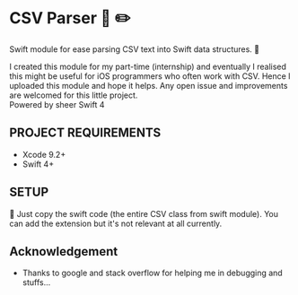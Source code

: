 # CSV Parser  :page_facing_up: :pencil2:
  Swift module for ease parsing CSV text into Swift data structures. :bookmark_tabs:
  
  I created this module for my part-time (internship) and eventually I realised this might be useful for iOS programmers who often work with CSV. 
  Hence I uploaded this module and hope it helps. Any open issue and improvements are welcomed for this little project.  
  Powered by sheer Swift 4


## PROJECT REQUIREMENTS

- Xcode 9.2+
- Swift 4+

## SETUP
:fax: Just copy the swift code (the entire CSV class from swift module). You can add the extension but it's not relevant at all currently.

## Acknowledgement 

- Thanks to google and stack overflow for helping me in debugging and stuffs...
